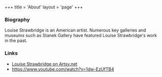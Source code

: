 +++
title = 'About'
layout = 'page'
+++

### Biography

Louise Strawbridge is an American artist. Numerous key galleries and museums such as Stanek Gallery have featured Louise Strawbridge's work in the past.  

### Links
- [Louise Strawbridge on Artsy.net](https://www.artsy.net/artist/louise-strawbridge)
- https://www.youtube.com/watch?v=1dw-EzUfTB4